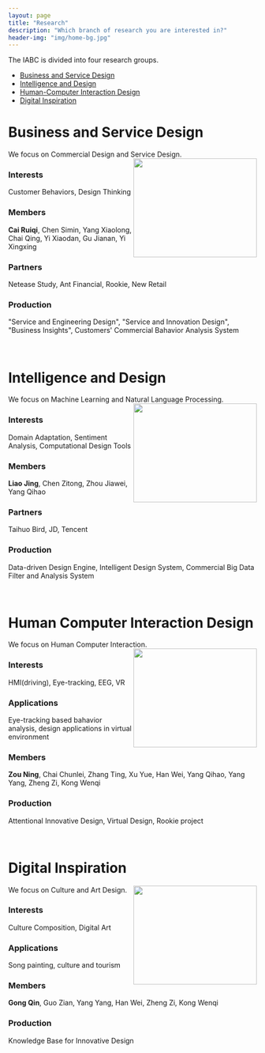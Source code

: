 ```yaml
---
layout: page
title: "Research"
description: "Which branch of research you are interested in?"
header-img: "img/home-bg.jpg"
---
```


The IABC is divided into four research groups.
* [Business and Service Design](#business-and-service-design)
* [Intelligence and Design](#intelligence-and-design)
* [Human-Computer Interaction Design](#human-computer-interaction-design)
* [Digital Inspiration](#digital-inspiration)


# Business and Service Design
We focus on Commercial Design and Service Design.
<img align="right" width="250" height="200" src="https://www.eahsn.org/wp-content/uploads/research.jpg">
### Interests
Customer Behaviors, Design Thinking
  
### Members
**Cai Ruiqi**, Chen Simin, Yang Xiaolong, Chai Qing, Yi Xiaodan, Gu Jianan, Yi Xingxing

### Partners
Netease Study, Ant Financial, Rookie, New Retail

### Production
"Service and Engineering Design", "Service and Innovation Design", "Business Insights", Customers' Commercial Bahavior Analysis System

<br/>

# Intelligence and Design
We focus on Machine Learning and Natural Language Processing.
<img align="right" width="250" height="200" src="https://www.eahsn.org/wp-content/uploads/research.jpg">
### Interests
Domain Adaptation, Sentiment Analysis, Computational Design Tools
  
### Members
**Liao Jing**, Chen Zitong, Zhou Jiawei, Yang Qihao
### Partners
Taihuo Bird, JD, Tencent
### Production
Data-driven Design Engine, Intelligent Design System, Commercial Big Data Filter and Analysis System

<br/>

# Human Computer Interaction Design
We focus on Human Computer Interaction.
<img align="right" width="250" height="200" src="https://www.eahsn.org/wp-content/uploads/research.jpg">

### Interests
HMI(driving), Eye-tracking, EEG, VR
  
### Applications
Eye-tracking based bahavior analysis, design applications in virtual environment

### Members
**Zou Ning**, Chai Chunlei, Zhang Ting, Xu Yue, Han Wei, Yang Qihao, Yang Yang, Zheng Zi, Kong Wenqi

### Production
Attentional Innovative Design, Virtual Design, Rookie project

<br/>

# Digital Inspiration
We focus on Culture and Art Design.
<img align="right" width="250" height="200" src="https://www.eahsn.org/wp-content/uploads/research.jpg">

### Interests
Culture Composition, Digital Art
  
### Applications
Song painting, culture and tourism

### Members
**Gong Qin**, Guo Zian, Yang Yang, Han Wei, Zheng Zi, Kong Wenqi

### Production
Knowledge Base for Innovative Design

